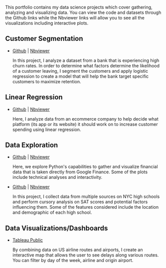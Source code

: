 This portfolio contains my data science projects which cover gathering, analyzing and visualizing data. You can view the code and datasets through the Github links while the Nbviewer links will allow you to see all the visualizations including interactive plots. 

## Customer Segmentation
* [Github](https://github.com/apkim221/Data-Science-Portfolio/tree/master/Project%201) |
[Nbviewer](http://nbviewer.jupyter.org/github/apkim221/Data-Science-Portfolio/blob/master/Project%201/Churn%20Modeling.ipynb)

   In this project, I analyze a dataset from a bank that is experiencing high churn rates. In order to determine what factors determine      the likelihood of a customer leaving, I segment the customers and apply logistic regression to create a model that will help the bank      target specific customers to maximize retention. 

## Linear Regression 
* [Github](https://github.com/apkim221/Data-Science-Portfolio/tree/master/Project%204) | 
[Nbviewer](http://nbviewer.jupyter.org/github/apkim221/Data-Science-Portfolio/blob/master/Project%204/Ecommerce%20Data%20Analysis.ipynb)

   Here, I analyze data from an ecommerce company to help decide what platform (its app or its website) it should work on to increase        customer spending using linear regression. 

## Data Exploration 
* [Github](https://github.com/apkim221/Data-Science-Portfolio/tree/master/Project%203) |
[Nbviewer](http://nbviewer.jupyter.org/github/apkim221/Data-Science-Portfolio/blob/master/Project%203/Exploring%20Financial%20Data.ipynb)

   Here, we explore Python's capabilities to gather and visualize financial data that is taken directly from Google Finance. Some of the      plots include technical analyses and interactivity.

* [Github](https://github.com/apkim221/Data-Science-Portfolio/tree/master/Project%202) |
[Nbviewer](http://nbviewer.jupyter.org/github/apkim221/Data-Science-Portfolio/blob/master/Project%202/Analyzing%20NYC%20High%20School%20SAT%20Scores.ipynb)

   In this project, I collect data from multiple sources on NYC high schools and perform cursory analysis on SAT scores and potential        factors influencing them. Some of the features considered include the location and demographic of each high school. 

## Data Visualizations/Dashboards

* [Tableau Public](https://public.tableau.com/profile/andrew.kim7913#!/vizhome/USAirportDelaysbyRoute/Sheet1)
   
   By combining data on US airline routes and airports, I create an interactive map that allows the user to see delays along various        routes. You can filter by day of the week, airline and origin airport. 
